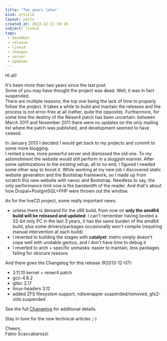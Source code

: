 ```yaml
---
title: 'Two years later'
kind: article
layout: posts
created_at: 2013-12-11 19:10
subject: livecd
tags:
 - december
 - release
 - livecd
 - changes
 - server
 - updates
---
```

Hi all\!  

It\'s been more than two years since the last post\.  
Some of you may have thought the project was dead\. Well, it was in fact suspended\.  
There are multiple reasons, the top one being the lack of time to properly follow the project\. It takes a while to build and mantain the releases and the process is not error-free at all \(rather, quite the opposite\)\. Furthermore, for some time the destiny of the Reiser4 patch has been uncertain: between March 2011 and November 2011 there were no updates on the only mailing list where the patch was published, and development seemed to have ceased\.  
<!--MORE-->

In January 2013 I decided I would get back to my projects and commit to some more blogging\.  
I rented a new, more powerful server and dismissed the old one\. To my astonishment the website would still perform in a sluggish manner\. After some optimizations to the existing setup, all to no end, I figured I needed some other way to boost it\. While working at my new job I discovered static website generation and the Bootstrap framework, so I made up from scratch this new website with nanoc and Bootstrap\. Needless to say, the only performance limit now is the bandwidth of the reader\. And that\'s about how Drupal+PostgreSQL+PHP were thrown out the window\.  

As for the liveCD project, some really important news\:  

* unless there is demand for the x86 build, from now on **only the amd64 build will be released and updated**: I can't remember having booted a 32-bit only PC in the last 3 years, it has the same burden of the amd64 build, plus some drivers/packages occasionally won't compile \(requiring manual intervention at each build\)  
* I reverted to building the stages with **catalyst**: metro simply doesn\'t cope well with unstable gentoo, and I don\'t have time to debug it  
* I reverted to arch + specific unmasks: easier to mantain, less packages failing for obscure reasons  

  
  
And there goes the Changelog for this release \(R2013-12-07\):  

* 3.11.10 kernel + reiser4 patch  
* gcc-4.8.2  
* glibc 2.17  
* linux-headers 3.12  
* added ZFS filesystem support, ndiswrapper suspended/removed, gfs2-utils suspended  

See the full [Changelog](/livecd/changelog/) for additional details\.  

Stay in tune for the new technical articles ;-)  


Cheers,  
Fabio Scaccabarozzi  
